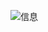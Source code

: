 ![信息](https://user-images.githubusercontent.com/121608707/211577108-f88168db-3548-4065-bab8-647efbc7858f.png)
